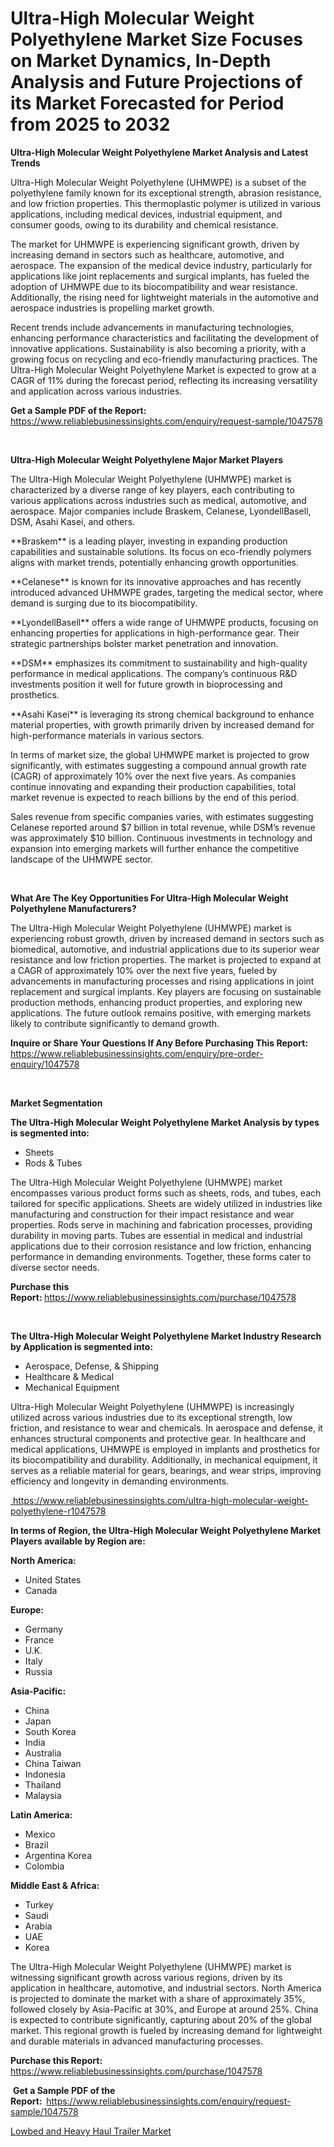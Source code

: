 <p><h1>Ultra-High Molecular Weight Polyethylene Market Size Focuses on Market Dynamics, In-Depth Analysis and Future Projections of its Market Forecasted for Period from 2025 to 2032</h1></p><p><strong>Ultra-High Molecular Weight Polyethylene Market Analysis and Latest Trends</strong></p>
<p><p>Ultra-High Molecular Weight Polyethylene (UHMWPE) is a subset of the polyethylene family known for its exceptional strength, abrasion resistance, and low friction properties. This thermoplastic polymer is utilized in various applications, including medical devices, industrial equipment, and consumer goods, owing to its durability and chemical resistance.</p><p>The market for UHMWPE is experiencing significant growth, driven by increasing demand in sectors such as healthcare, automotive, and aerospace. The expansion of the medical device industry, particularly for applications like joint replacements and surgical implants, has fueled the adoption of UHMWPE due to its biocompatibility and wear resistance. Additionally, the rising need for lightweight materials in the automotive and aerospace industries is propelling market growth.</p><p>Recent trends include advancements in manufacturing technologies, enhancing performance characteristics and facilitating the development of innovative applications. Sustainability is also becoming a priority, with a growing focus on recycling and eco-friendly manufacturing practices. The Ultra-High Molecular Weight Polyethylene Market is expected to grow at a CAGR of 11% during the forecast period, reflecting its increasing versatility and application across various industries.</p></p>
<p><strong>Get a Sample PDF of the Report:&nbsp;</strong> <a href="https://www.reliablebusinessinsights.com/enquiry/request-sample/1047578?utm_campaign=2099&utm_medium=2&utm_source=Github&utm_content=ia&utm_term=27032025&utm_id=ultra-high-molecular-weight-polyethylene">https://www.reliablebusinessinsights.com/enquiry/request-sample/1047578</a></p>
<p>&nbsp;</p>
<p><strong>Ultra-High Molecular Weight Polyethylene Major Market Players</strong></p>
<p><p>The Ultra-High Molecular Weight Polyethylene (UHMWPE) market is characterized by a diverse range of key players, each contributing to various applications across industries such as medical, automotive, and aerospace. Major companies include Braskem, Celanese, LyondellBasell, DSM, Asahi Kasei, and others.</p><p>**Braskem** is a leading player, investing in expanding production capabilities and sustainable solutions. Its focus on eco-friendly polymers aligns with market trends, potentially enhancing growth opportunities.</p><p>**Celanese** is known for its innovative approaches and has recently introduced advanced UHMWPE grades, targeting the medical sector, where demand is surging due to its biocompatibility.</p><p>**LyondellBasell** offers a wide range of UHMWPE products, focusing on enhancing properties for applications in high-performance gear. Their strategic partnerships bolster market penetration and innovation.</p><p>**DSM** emphasizes its commitment to sustainability and high-quality performance in medical applications. The company’s continuous R&D investments position it well for future growth in bioprocessing and prosthetics.</p><p>**Asahi Kasei** is leveraging its strong chemical background to enhance material properties, with growth primarily driven by increased demand for high-performance materials in various sectors.</p><p>In terms of market size, the global UHMWPE market is projected to grow significantly, with estimates suggesting a compound annual growth rate (CAGR) of approximately 10% over the next five years. As companies continue innovating and expanding their production capabilities, total market revenue is expected to reach billions by the end of this period.</p><p>Sales revenue from specific companies varies, with estimates suggesting Celanese reported around $7 billion in total revenue, while DSM’s revenue was approximately $10 billion. Continuous investments in technology and expansion into emerging markets will further enhance the competitive landscape of the UHMWPE sector.</p></p>
<p>&nbsp;</p>
<p><strong>What Are The Key Opportunities For Ultra-High Molecular Weight Polyethylene Manufacturers?</strong></p>
<p><p>The Ultra-High Molecular Weight Polyethylene (UHMWPE) market is experiencing robust growth, driven by increased demand in sectors such as biomedical, automotive, and industrial applications due to its superior wear resistance and low friction properties. The market is projected to expand at a CAGR of approximately 10% over the next five years, fueled by advancements in manufacturing processes and rising applications in joint replacement and surgical implants. Key players are focusing on sustainable production methods, enhancing product properties, and exploring new applications. The future outlook remains positive, with emerging markets likely to contribute significantly to demand growth.</p></p>
<p><strong>Inquire or Share Your Questions If Any Before Purchasing This Report:</strong> <a href="https://www.reliablebusinessinsights.com/enquiry/pre-order-enquiry/1047578?utm_campaign=2099&utm_medium=2&utm_source=Github&utm_content=ia&utm_term=27032025&utm_id=ultra-high-molecular-weight-polyethylene">https://www.reliablebusinessinsights.com/enquiry/pre-order-enquiry/1047578</a></p>
<p>&nbsp;</p>
<p><strong>Market Segmentation</strong></p>
<p><strong>The Ultra-High Molecular Weight Polyethylene Market Analysis by types is segmented into:</strong></p>
<p><ul><li>Sheets</li><li>Rods & Tubes</li></ul></p>
<p><p>The Ultra-High Molecular Weight Polyethylene (UHMWPE) market encompasses various product forms such as sheets, rods, and tubes, each tailored for specific applications. Sheets are widely utilized in industries like manufacturing and construction for their impact resistance and wear properties. Rods serve in machining and fabrication processes, providing durability in moving parts. Tubes are essential in medical and industrial applications due to their corrosion resistance and low friction, enhancing performance in demanding environments. Together, these forms cater to diverse sector needs.</p></p>
<p><strong>Purchase this Report:&nbsp;</strong><a href="https://www.reliablebusinessinsights.com/purchase/1047578?utm_campaign=2099&utm_medium=2&utm_source=Github&utm_content=ia&utm_term=27032025&utm_id=ultra-high-molecular-weight-polyethylene">https://www.reliablebusinessinsights.com/purchase/1047578</a></p>
<p>&nbsp;</p>
<p><strong>The Ultra-High Molecular Weight Polyethylene Market Industry Research by Application is segmented into:</strong></p>
<p><ul><li>Aerospace, Defense, & Shipping</li><li>Healthcare & Medical</li><li>Mechanical Equipment</li></ul></p>
<p><p>Ultra-High Molecular Weight Polyethylene (UHMWPE) is increasingly utilized across various industries due to its exceptional strength, low friction, and resistance to wear and chemicals. In aerospace and defense, it enhances structural components and protective gear. In healthcare and medical applications, UHMWPE is employed in implants and prosthetics for its biocompatibility and durability. Additionally, in mechanical equipment, it serves as a reliable material for gears, bearings, and wear strips, improving efficiency and longevity in demanding environments.</p></p>
<p><a href="https://www.reliablebusinessinsights.com/ultra-high-molecular-weight-polyethylene-r1047578?utm_campaign=2099&utm_medium=2&utm_source=Github&utm_content=ia&utm_term=27032025&utm_id=ultra-high-molecular-weight-polyethylene">&nbsp;https://www.reliablebusinessinsights.com/ultra-high-molecular-weight-polyethylene-r1047578</a></p>
<p><strong>In terms of Region, the Ultra-High Molecular Weight Polyethylene Market Players available by Region are:</strong></p>
<p>
    <p> <strong> North America: </strong>
        <ul>
            <li>United States</li>
            <li>Canada</li>
        </ul>
        </p> 
    <p> <strong> Europe: </strong>
        <ul>
            <li>Germany</li>
            <li>France</li>
            <li>U.K.</li>
            <li>Italy</li>
            <li>Russia</li>
        </ul>
        </p> 
    <p> <strong> Asia-Pacific: </strong>
        <ul>
            <li>China</li>
            <li>Japan</li>
            <li>South Korea</li>
            <li>India</li>
            <li>Australia</li>
            <li>China Taiwan</li>
            <li>Indonesia</li>
            <li>Thailand</li>
            <li>Malaysia</li>
        </ul>
        </p> 
    <p> <strong> Latin America: </strong>
        <ul>
            <li>Mexico</li>
            <li>Brazil</li>
            <li>Argentina Korea</li>
            <li>Colombia</li>
        </ul>
        </p> 
    <p> <strong> Middle East & Africa: </strong>
        <ul>
            <li>Turkey</li>
            <li>Saudi</li>
            <li>Arabia</li>
            <li>UAE</li>
            <li>Korea</li>
        </ul>
    </p>
    </p>
<p><p>The Ultra-High Molecular Weight Polyethylene (UHMWPE) market is witnessing significant growth across various regions, driven by its application in healthcare, automotive, and industrial sectors. North America is projected to dominate the market with a share of approximately 35%, followed closely by Asia-Pacific at 30%, and Europe at around 25%. China is expected to contribute significantly, capturing about 20% of the global market. This regional growth is fueled by increasing demand for lightweight and durable materials in advanced manufacturing processes.</p></p>
<p><strong>Purchase this Report: </strong><a href="https://www.reliablebusinessinsights.com/purchase/1047578?utm_campaign=2099&utm_medium=2&utm_source=Github&utm_content=ia&utm_term=27032025&utm_id=ultra-high-molecular-weight-polyethylene">https://www.reliablebusinessinsights.com/purchase/1047578</a></p>
<p>&nbsp;<strong>Get a Sample PDF of the Report:&nbsp;&nbsp;</strong><a href="https://www.reliablebusinessinsights.com/enquiry/request-sample/1047578?utm_campaign=2099&utm_medium=2&utm_source=Github&utm_content=ia&utm_term=27032025&utm_id=ultra-high-molecular-weight-polyethylene">https://www.reliablebusinessinsights.com/enquiry/request-sample/1047578</a></p>
<p><strong></strong></p>
<p><p><a href="https://github.com/NargisHussain432/Market-Research-Report-List-2/blob/main/lowbed-and-heavy-haul-trailer-market.md?utm_campaign=2099&utm_medium=2&utm_source=Github&utm_content=ia&utm_term=27032025&utm_id=ultra-high-molecular-weight-polyethylene">Lowbed and Heavy Haul Trailer Market</a></p></p>